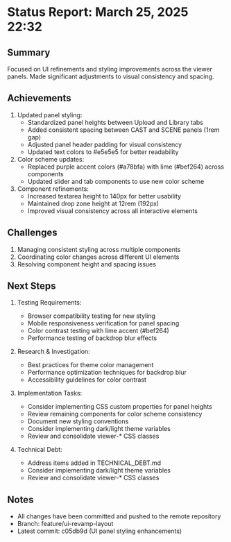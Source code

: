 # Status Report: March 25, 2025 22:32

## Summary
Focused on UI refinements and styling improvements across the viewer panels. Made significant adjustments to visual consistency and spacing.

## Achievements
1. Updated panel styling:
   - Standardized panel heights between Upload and Library tabs
   - Added consistent spacing between CAST and SCENE panels (1rem gap)
   - Adjusted panel header padding for visual consistency
   - Updated text colors to #e5e5e5 for better readability
2. Color scheme updates:
   - Replaced purple accent colors (#a78bfa) with lime (#bef264) across components
   - Updated slider and tab components to use new color scheme
3. Component refinements:
   - Increased textarea height to 140px for better usability
   - Maintained drop zone height at 12rem (192px)
   - Improved visual consistency across all interactive elements

## Challenges
1. Managing consistent styling across multiple components
2. Coordinating color changes across different UI elements
3. Resolving component height and spacing issues

## Next Steps
1. Testing Requirements:
   - Browser compatibility testing for new styling
   - Mobile responsiveness verification for panel spacing
   - Color contrast testing with lime accent (#bef264)
   - Performance testing of backdrop blur effects

2. Research & Investigation:
   - Best practices for theme color management
   - Performance optimization techniques for backdrop blur
   - Accessibility guidelines for color contrast

3. Implementation Tasks:
   - Consider implementing CSS custom properties for panel heights
   - Review remaining components for color scheme consistency
   - Document new styling conventions
   - Consider implementing dark/light theme variables
   - Review and consolidate viewer-* CSS classes

4. Technical Debt:
   - Address items added in TECHNICAL_DEBT.md
   - Consider implementing dark/light theme variables
   - Review and consolidate viewer-* CSS classes

## Notes
- All changes have been committed and pushed to the remote repository
- Branch: feature/ui-revamp-layout
- Latest commit: c05db9d (UI panel styling enhancements) 